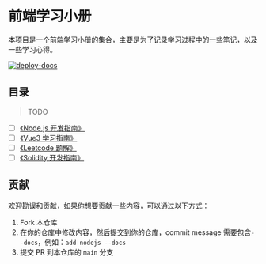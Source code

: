 # 前端学习小册

本项目是一个前端学习小册的集合，主要是为了记录学习过程中的一些笔记，以及一些学习心得。

[![deploy-docs](https://github.com/aaronlamz/open-ebook/actions/workflows/deploy-docs.yml/badge.svg)](https://github.com/aaronlamz/open-ebook/actions/workflows/deploy-docs.yml)

## 目录
> TODO
<!-- 未完成 -->
- [ ] [《Node.js 开发指南》](https://www.ultimate-kernel.fun/open-ebook/nodejs/)
- [ ] [《Vue3 学习指南》](https://www.ultimate-kernel.fun/open-ebook/vue3/)
- [ ] [《Leetcode 题解》](https://www.ultimate-kernel.fun/open-ebook/leetcode/)
- [ ] [《Solidity 开发指南》](https://www.ultimate-kernel.fun/open-ebook/solidity/)

## 贡献
欢迎勘误和贡献，如果你想要贡献一些内容，可以通过以下方式：
1. Fork 本仓库
2. 在你的仓库中修改内容，然后提交到你的仓库，commit message 需要包含`--docs`，例如：`add nodejs --docs`
3. 提交 PR 到本仓库的 `main` 分支
